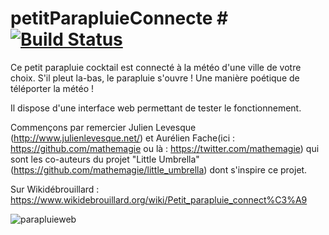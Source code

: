
# petitParapluieConnecte # [![Build Status](https://travis-ci.com/t-vernet/petitParapluieConnecte.svg?branch=master)](https://travis-ci.com/t-vernet/petitParapluieConnecte)

Ce petit parapluie cocktail est connecté à la météo d'une ville de votre choix. S'il pleut la-bas, le parapluie s'ouvre ! Une manière poétique de téléporter la météo !

Il dispose d'une interface web permettant de tester le fonctionnement.

Commençons par remercier Julien Levesque (http://www.julienlevesque.net/) et Aurélien Fache(ici : https://github.com/mathemagie ou là : https://twitter.com/mathemagie) qui sont les co-auteurs du projet "Little Umbrella"(https://github.com/mathemagie/little_umbrella) dont s'inspire ce projet.

Sur Wikidébrouillard : https://www.wikidebrouillard.org/wiki/Petit_parapluie_connect%C3%A9

![parapluieweb](https://user-images.githubusercontent.com/2531739/110790608-86d5b580-8271-11eb-825f-43b9e727f48e.gif)
